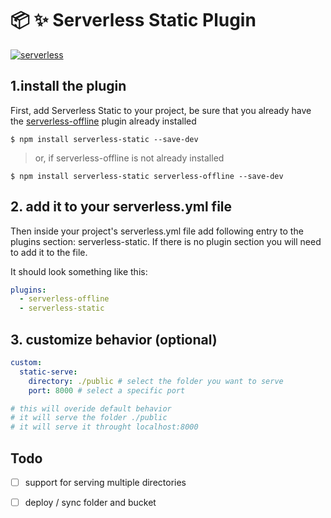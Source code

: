 # :package: :sparkles:  Serverless Static Plugin
[![serverless](http://public.serverless.com/badges/v3.svg)](http://www.serverless.com)

## 1.install the plugin
First, add Serverless Static to your project, be sure that you already have the [serverless-offline](https://github.com/dherault/serverless-offline) plugin already installed

```
$ npm install serverless-static --save-dev
```
> or, if serverless-offline is not already installed
```
$ npm install serverless-static serverless-offline --save-dev
```
## 2. add it to your serverless.yml file

Then inside your project's serverless.yml file add following entry to the plugins section: serverless-static. If there is no plugin section you will need to add it to the file.

It should look something like this:

```YAML
plugins:
  - serverless-offline
  - serverless-static 
```

## 3. customize behavior (optional)
```YAML
custom:
  static-serve:
    directory: ./public # select the folder you want to serve
    port: 8000 # select a specific port 

# this will overide default behavior
# it will serve the folder ./public
# it will serve it throught localhost:8000
```


## Todo

- [ ] support for serving multiple directories
- [ ] deploy / sync folder and bucket

